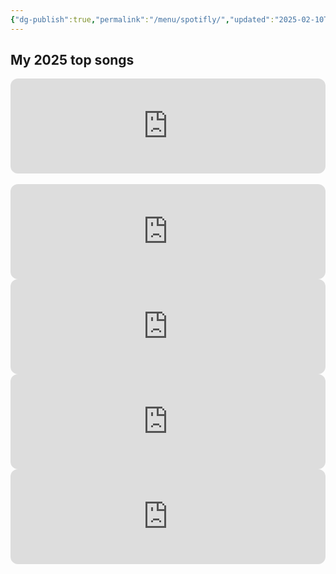 ```yaml
---
{"dg-publish":true,"permalink":"/menu/spotifly/","updated":"2025-02-10T11:41:01.662+00:00"}
---
```


## My 2025 top songs

<iframe style="border-radius:12px" src="https://open.spotify.com/embed/track/4UP6Ko1tjAMTnFuimJgfM8?utm_source=generator" width="100%" height="152" frameBorder="0" allowfullscreen="" allow="autoplay; clipboard-write; encrypted-media; fullscreen; picture-in-picture" loading="lazy"></iframe>
<br><br>
<iframe style="border-radius:12px" src="https://open.spotify.com/embed/track/7AMGgAPFczs3wJgMqu6Eqi?utm_source=generator&theme=0" width="100%" height="152" frameBorder="0" allowfullscreen="" allow="autoplay; clipboard-write; encrypted-media; fullscreen; picture-in-picture" loading="lazy"></iframe>
<br>
<iframe style="border-radius:12px" src="https://open.spotify.com/embed/track/1OhotmnsJBmsHaKwACYMgJ?utm_source=generator" width="100%" height="152" frameBorder="0" allowfullscreen="" allow="autoplay; clipboard-write; encrypted-media; fullscreen; picture-in-picture" loading="lazy"></iframe>
<br>
<iframe style="border-radius:12px" src="https://open.spotify.com/embed/track/5Mysty4YeFTdu2Xm7O2yHM?utm_source=generator&theme=0" width="100%" height="152" frameBorder="0" allowfullscreen="" allow="autoplay; clipboard-write; encrypted-media; fullscreen; picture-in-picture" loading="lazy"></iframe>
<br>
<iframe style="border-radius:12px" src="https://open.spotify.com/embed/track/6woV8uWxn7rcLZxJKYruS1?utm_source=generator" width="100%" height="152" frameBorder="0" allowfullscreen="" allow="autoplay; clipboard-write; encrypted-media; fullscreen; picture-in-picture" loading="lazy"></iframe>



<br>

